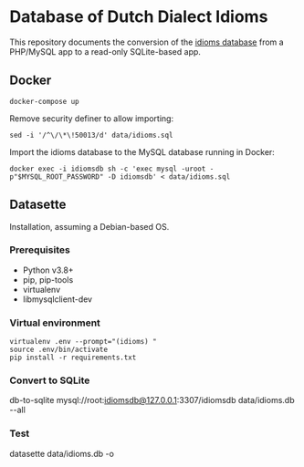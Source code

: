 # Database of Dutch Dialect Idioms

This repository documents the conversion of the [idioms database](https://idioms.hum.uu.nl/) from a PHP/MySQL app to a read-only SQLite-based app.

## Docker

`docker-compose up`

Remove security definer to allow importing:

`sed -i '/^\/\*\!50013/d' data/idioms.sql`

Import the idioms database to the MySQL database running in Docker:

`docker exec -i idiomsdb sh -c 'exec mysql -uroot -p"$MYSQL_ROOT_PASSWORD" -D idiomsdb' < data/idioms.sql`

## Datasette

Installation, assuming a Debian-based OS.

### Prerequisites

- Python v3.8+
- pip, pip-tools
- virtualenv
- libmysqlclient-dev

### Virtual environment

    virtualenv .env --prompt="(idioms) "
    source .env/bin/activate
    pip install -r requirements.txt

### Convert to SQLite

db-to-sqlite mysql://root:idiomsdb@127.0.0.1:3307/idiomsdb data/idioms.db --all

### Test

datasette data/idioms.db -o

